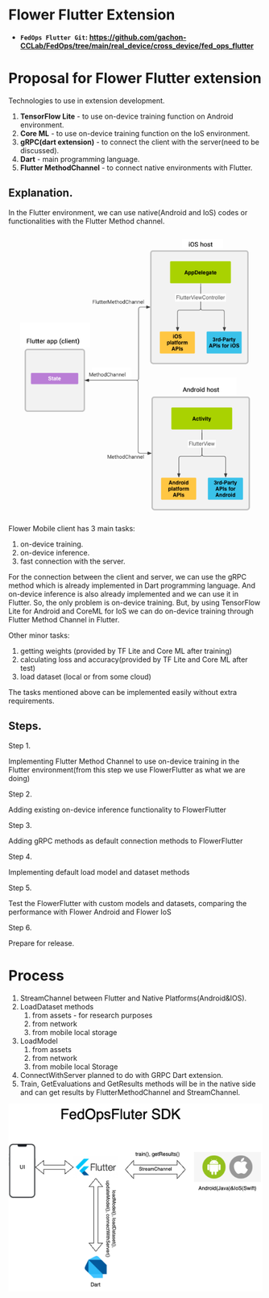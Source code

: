 # Flower Flutter Extension
- **`FedOps Flutter Git`: https://github.com/gachon-CCLab/FedOps/tree/main/real_device/cross_device/fed_ops_flutter**

# Proposal for Flower Flutter extension

Technologies to use in extension development.

1. **TensorFlow Lite** - to use on-device training function on Android environment.
2. **Core ML** - to use on-device training function on the IoS environment.
3. **gRPC(dart extension)** - to connect the client with the server(need to be discussed).
4. **Dart** - main programming language.
5. **Flutter MethodChannel** - to connect native environments with Flutter.

## Explanation.

In the Flutter environment, we can use native(Android and IoS) codes or functionalities with the Flutter Method channel. 

 

![Flutter App](./img/Flutter_App.PNG)


Flower Mobile client has 3 main tasks:

1. on-device training.
2. on-device inference.
3. fast connection with the server.

For the connection between the client and server, we can use the gRPC method which is already implemented in Dart programming language. And on-device inference is also already implemented and we can use it in Flutter. So, the only problem is on-device training. But, by using TensorFlow Lite for Android and CoreML for IoS we can do on-device training through Flutter Method Channel in Flutter.

Other minor tasks:

1. getting weights (provided by TF Lite and Core ML after training)
2. calculating loss and accuracy(provided by TF Lite and Core ML after test)
3. load dataset (local or from some cloud)

The tasks mentioned above can be implemented easily without extra requirements.

## Steps.

Step 1.

Implementing Flutter Method Channel to use on-device training in the Flutter environment(from this step we use FlowerFlutter as what we are doing)

Step 2. 

Adding existing on-device inference functionality to FlowerFlutter 

Step 3.

Adding gRPC methods as default connection methods to FlowerFlutter

Step 4.

Implementing default load model and dataset methods 

Step 5.

Test the FlowerFlutter with custom models and datasets, comparing the performance with Flower Android and Flower IoS

Step 6. 

Prepare for release. 

# Process

1. StreamChannel between Flutter and Native Platforms(Android&IOS).
2. LoadDataset methods 
    1. from assets - for research purposes
    2. from network
    3. from mobile local storage
3. LoadModel
    1. from assets
    2. from network
    3. from mobile local Storage
4. ConnectWithServer planned to do with GRPC Dart extension.
5. Train, GetEvaluations and GetResults methods will be in the native side and can get results by FlutterMethodChannel and StreamChannel. 
    
![FedOps Flutter SDK](./img/FedOps_Fluter_SDK.PNG)
